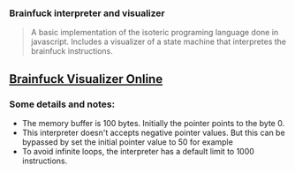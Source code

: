 ### Brainfuck interpreter and visualizer

> A basic implementation of the isoteric programing language done in javascript. Includes a visualizer of a state machine that interpretes the brainfuck instructions.

## [Brainfuck Visualizer Online](https://eugenioenko.github.io/brainfuck-visualizer/html/)

### Some details and notes:

* The memory buffer is 100 bytes. Initially the pointer points to the byte 0.
* This interpreter doesn't accepts negative pointer values. But this can be bypassed by set the initial pointer value to 50 for example
* To avoid infinite loops, the interpreter has a default limit to 1000 instructions.